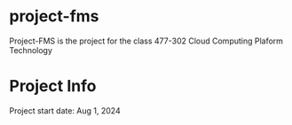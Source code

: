 # project-fms
Project-FMS is the project for the class 477-302 Cloud Computing Plaform Technology

# Project Info
Project start date: Aug 1, 2024
